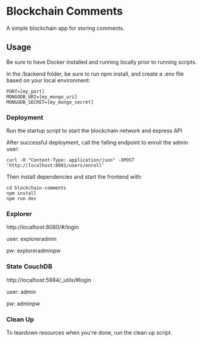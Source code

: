 # Blockchain Comments

A simple blockchain app for storing comments.

## Usage

Be sure to have Docker installed and running locally prior to running scripts.

In the /backend folder, be sure to run npm install, and create a .env file based on your local environment:

```
PORT=[my_port]
MONGODB_URI=[my_mongo_uri]
MONGODB_SECRET=[my_mongo_secret]
```

### Deployment

Run the startup script to start the blockchain network and express API

After successful deployment, call the falling endpoint to enroll the admin user:

```
curl -H "Content-Type: application/json" -XPOST 'http://localhost:8081/users/enroll'
```

Then install dependencies and start the frontend with:

```
cd blockchain-comments
npm install
npm run dev
```

### Explorer

http://localhost:8080/#/login

user: exploreradmin

pw: exploreradminpw

### State CouchDB

http://localhost:5984/\_utils/#login

user: admin

pw: adminpw

### Clean Up

To teardown resources when you're done, run the clean up script.
